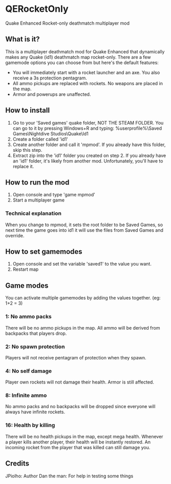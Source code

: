 # QERocketOnly
Quake Enhanced Rocket-only deathmatch multiplayer mod

## What is it?
This is a multiplayer deathmatch mod for Quake Enhanced that dynamically makes any Quake (id1) deathmatch map rocket-only. 
There are a few gamemode options you can choose from but here's the default features:
* You will immediately start with a rocket launcher and an axe. You also receive a 3s protection pentagram.
* All ammo pickups are replaced with rockets. No weapons are placed in the map.
* Armor and powerups are unaffected.

## How to install
1. Go to your 'Saved games' quake folder, NOT THE STEAM FOLDER. You can go to it by pressing Windows+R and typing: %userprofile%\Saved Games\Nightdive Studios\Quake\Id1
2. Create a folder called 'id1'
3. Create another folder and call it 'mpmod'. If you already have this folder, skip this step.
4. Extract zip into the 'id1' folder you created on step 2. If you already have an 'id1' folder, it's likely from another mod. Unfortunately, you'll have to replace it.

## How to run the mod
1. Open console and type 'game mpmod'
2. Start a multiplayer game

### Technical explanation
When you change to mpmod, it sets the root folder to be Saved Games, so next time the game goes into id1 it will use the files from Saved Games and override.

## How to set gamemodes
1. Open console and set the variable 'saved1' to the value you want.
2. Restart map

## Game modes
You can activate multiple gamemodes by adding the values together. (eg: 1+2 = 3)

### 1: No ammo packs
   There will be no ammo pickups in the map. All ammo will be derived from backpacks that players drop.

### 2: No spawn protection
   Players will not receive pentagram of protection when they spawn.

### 4: No self damage
   Player own rockets will not damage their health. Armor is still affected.

### 8: Infinite ammo
   No ammo packs and no backpacks will be dropped since everyone will always have infinite rockets.

### 16: Health by killing
   There will be no health pickups in the map, except mega health. Whenever a player kills another player, their health will be instantly restored.
   An incoming rocket from the player that was killed can still damage you.

## Credits
JPiolho: Author
Dan the man: For help in testing some things
